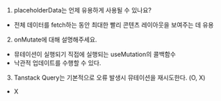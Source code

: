 1. placeholderData는 언제 유용하게 사용될 수 있나요?

- 전체 데이터를 fetch하는 동안 최대한 빨리 콘텐츠 레이아웃을 보여주는 데 유용

2. onMutate에 대해 설명해주세요.

- 뮤테이션이 실행되기 직접에 실행되는 useMutation의 콜백함수
- 낙관적 업데이트를 수행할 수 있다.

3. Tanstack Query는 기본적으로 오류 발생시 뮤테이션을 재시도한다. (O, X)

- X
